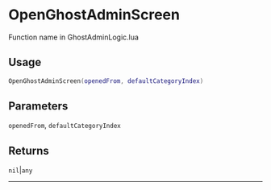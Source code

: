 # OpenGhostAdminScreen
Function name in GhostAdminLogic.lua
## Usage
```lua
OpenGhostAdminScreen(openedFrom, defaultCategoryIndex)
```
## Parameters
`openedFrom`, `defaultCategoryIndex`
## Returns
`nil`|`any`

---